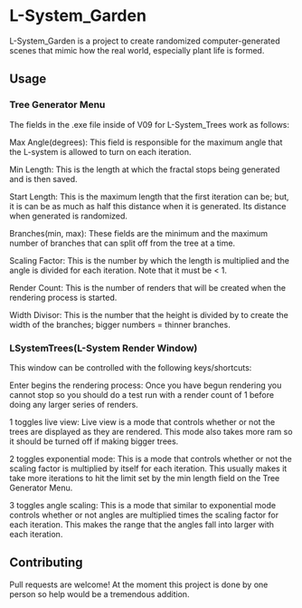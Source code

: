 # L-System_Garden

L-System_Garden is a project to create randomized computer-generated scenes that mimic how the real world, especially plant life is formed.
## Usage
### Tree Generator Menu
The fields in the .exe file inside of V09 for L-System_Trees work as follows:

Max Angle(degrees):
This field is responsible for the maximum angle that the L-system is allowed to turn on each iteration.

Min Length:
This is the length at which the fractal stops being generated and is then saved.

Start Length:
This is the maximum length that the first iteration can be; but, it is can be as much as half this distance when it is generated. Its distance when generated is randomized.

Branches(min, max):
These fields are the minimum and the maximum number of branches that can split off from the tree at a time.

Scaling Factor:
This is the number by which the length is multiplied and the angle is divided for each iteration. Note that it must be < 1.

Render Count:
This is the number of renders that will be created when the rendering process is started.

Width Divisor:
This is the number that the height is divided by to create the width of the branches; bigger numbers = thinner branches.

### LSystemTrees(L-System Render Window)
This window can be controlled with the following keys/shortcuts:

Enter begins the rendering process: 
Once you have begun rendering you cannot stop so you should do a test run with a render count of 1 before doing any larger series of renders.

1 toggles live view:
Live view is a mode that controls whether or not the trees are displayed as they are rendered.
This mode also takes more ram so it should be turned off if making bigger trees.

2 toggles exponential mode:
This is a mode that controls whether or not the scaling factor is multiplied by itself for each iteration.
This usually makes it take more iterations to hit the limit set by the min length field on the Tree Generator Menu.

3 toggles angle scaling:
This is a mode that similar to exponential mode controls whether or not angles are multiplied times the scaling factor for each iteration.
This makes the range that the angles fall into larger with each iteration.

## Contributing
Pull requests are welcome! At the moment this project is done by one person so help would be a tremendous addition.
